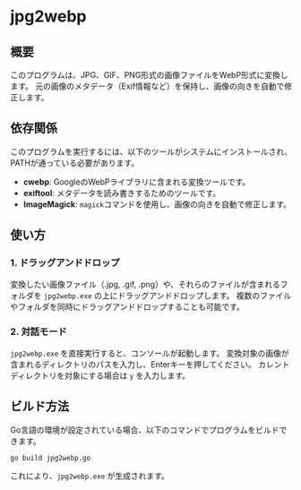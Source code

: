 # jpg2webp

## 概要

このプログラムは、JPG、GIF、PNG形式の画像ファイルをWebP形式に変換します。
元の画像のメタデータ（Exif情報など）を保持し、画像の向きを自動で修正します。

## 依存関係

このプログラムを実行するには、以下のツールがシステムにインストールされ、PATHが通っている必要があります。

*   **cwebp**: GoogleのWebPライブラリに含まれる変換ツールです。
*   **exiftool**: メタデータを読み書きするためのツールです。
*   **ImageMagick**: `magick`コマンドを使用し、画像の向きを自動で修正します。

## 使い方

### 1. ドラッグアンドドロップ

変換したい画像ファイル（.jpg, .gif, .png）や、それらのファイルが含まれるフォルダを `jpg2webp.exe` の上にドラッグアンドドロップします。
複数のファイルやフォルダを同時にドラッグアンドドロップすることも可能です。

### 2. 対話モード

`jpg2webp.exe` を直接実行すると、コンソールが起動します。
変換対象の画像が含まれるディレクトリのパスを入力し、Enterキーを押してください。
カレントディレクトリを対象にする場合は `y` を入力します。

## ビルド方法

Go言語の環境が設定されている場合、以下のコマンドでプログラムをビルドできます。

```sh
go build jpg2webp.go
```

これにより、`jpg2webp.exe` が生成されます。